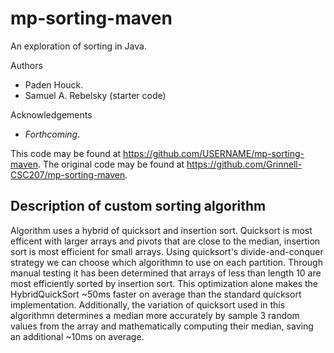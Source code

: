 # mp-sorting-maven

An exploration of sorting in Java.

Authors

* Paden Houck.
* Samuel A. Rebelsky (starter code)

Acknowledgements

* _Forthcoming_.

This code may be found at <https://github.com/USERNAME/mp-sorting-maven>. The original code may be found at <https://github.com/Grinnell-CSC207/mp-sorting-maven>.

Description of custom sorting algorithm
---------------------------------------
Algorithm uses a hybrid of quicksort and insertion sort. Quicksort is most efficent with larger arrays and pivots that are close to the median, insertion sort is most efficient for small arrays. Using quicksort's divide-and-conquer strategy we can choose which algorithmn to use on each partition. Through manual testing it has been determined that arrays of less than length 10 are most efficiently sorted by insertion sort. This optimization alone makes the HybridQuickSort ~50ms faster on average than the standard quicksort implementation. Additionally, the variation of quicksort used in this algorithmn determines a median more accurately by sample 3 random values from the array and mathematically computing their median, saving an additional ~10ms on average.
